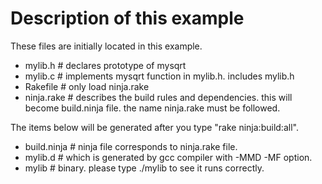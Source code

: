 # Description of this example

These files are initially located in this example.
- mylib.h # declares prototype of mysqrt
- mylib.c # implements mysqrt function in mylib.h. includes mylib.h
- Rakefile # only load ninja.rake
- ninja.rake # describes the build rules and dependencies. this will become build.ninja file. the name ninja.rake must be followed.

The items below will be generated after you type "rake ninja:build:all".

- build.ninja # ninja file corresponds to ninja.rake file.
- mylib.d # which is generated by gcc compiler with -MMD -MF option.
- mylib # binary. please type ./mylib to see it runs correctly.
